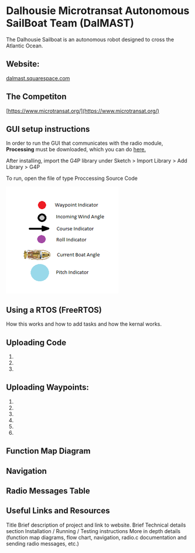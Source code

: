 # Dalhousie Microtransat Autonomous SailBoat Team (DalMAST)
The Dalhousie Sailboat is an autonomous robot designed to cross the Atlantic Ocean.

## Website: 
[dalmast.squarespace.com](dalmast.squarespace.com)

## The Competiton
[https://www.microtransat.org/](https://www.microtransat.org/)

## GUI setup instructions 
In order to run the GUI that communicates with the radio module, **Processing** must be downloaded,
which you can do [here.](https://processing.org/download/)

After installing, import the G4P library under Sketch > Import Library > Add Library > G4P

To run, open the file of type Proccessing Source Code

![Legend](GUI_Legend.png "GUI Legend")

## Using a RTOS (FreeRTOS)

How this works and how to add tasks and how the kernal works.

## Uploading Code

1.
2.
3.


## Uploading Waypoints:

1.
2.
3.
4.
5.
6.

## Function Map Diagram



## Navigation


## Radio Messages Table


## Useful Links and Resources


Title
Brief description of project and link to website. 
Brief Technical details section
Installation / Running / Testing instructions
More in depth details (function map diagrams, flow chart, navigation, radio.c documentation and sending radio messages, etc.) 

